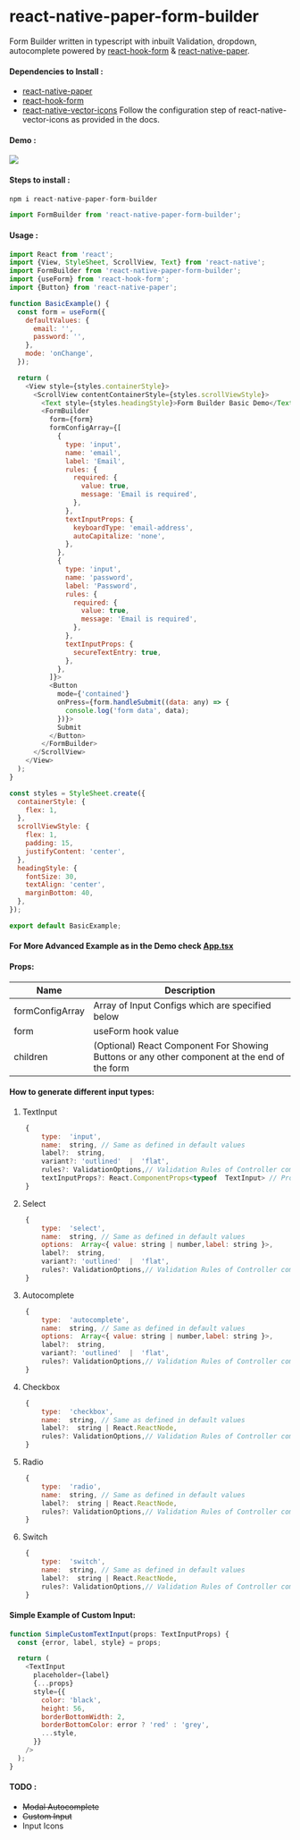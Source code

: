 # react-native-paper-form-builder

Form Builder written in typescript with inbuilt Validation, dropdown, autocomplete powered by [react-hook-form](https://react-hook-form.com/) & [react-native-paper](https://callstack.github.io/react-native-paper/).

#### Dependencies to Install :

- [react-native-paper](https://www.npmjs.com/package/react-native-paper)
- [react-hook-form](https://www.npmjs.com/package/react-hook-form)
- [react-native-vector-icons](https://www.npmjs.com/package/react-native-vector-icons) Follow the configuration step of react-native-vector-icons as provided in the docs.

#### Demo :

![](https://i.ibb.co/CHwmKJN/ezgif-1-894da084218f.gif)

#### Steps to install :

```javascript
npm i react-native-paper-form-builder
```

```javascript
import FormBuilder from 'react-native-paper-form-builder';
```

#### Usage :

```javascript
import React from 'react';
import {View, StyleSheet, ScrollView, Text} from 'react-native';
import FormBuilder from 'react-native-paper-form-builder';
import {useForm} from 'react-hook-form';
import {Button} from 'react-native-paper';

function BasicExample() {
  const form = useForm({
    defaultValues: {
      email: '',
      password: '',
    },
    mode: 'onChange',
  });

  return (
    <View style={styles.containerStyle}>
      <ScrollView contentContainerStyle={styles.scrollViewStyle}>
        <Text style={styles.headingStyle}>Form Builder Basic Demo</Text>
        <FormBuilder
          form={form}
          formConfigArray={[
            {
              type: 'input',
              name: 'email',
              label: 'Email',
              rules: {
                required: {
                  value: true,
                  message: 'Email is required',
                },
              },
              textInputProps: {
                keyboardType: 'email-address',
                autoCapitalize: 'none',
              },
            },
            {
              type: 'input',
              name: 'password',
              label: 'Password',
              rules: {
                required: {
                  value: true,
                  message: 'Email is required',
                },
              },
              textInputProps: {
                secureTextEntry: true,
              },
            },
          ]}>
          <Button
            mode={'contained'}
            onPress={form.handleSubmit((data: any) => {
              console.log('form data', data);
            })}>
            Submit
          </Button>
        </FormBuilder>
      </ScrollView>
    </View>
  );
}

const styles = StyleSheet.create({
  containerStyle: {
    flex: 1,
  },
  scrollViewStyle: {
    flex: 1,
    padding: 15,
    justifyContent: 'center',
  },
  headingStyle: {
    fontSize: 30,
    textAlign: 'center',
    marginBottom: 40,
  },
});

export default BasicExample;
```

#### For More Advanced Example as in the Demo check [App.tsx](https://github.com/fateh999/react-native-paper-form-builder/blob/master/App.tsx)

#### Props:

| Name            | Description                                                                                  |
| --------------- | -------------------------------------------------------------------------------------------- |
| formConfigArray | Array of Input Configs which are specified below                                             |
| form            | useForm hook value                                                                           |
| children        | (Optional) React Component For Showing Buttons or any other component at the end of the form |  | children | Optional React Component For Showing Buttons or any other component at the end of the form |

#### How to generate different input types:

1.  TextInput

```javascript
	{
		type:  'input',
		name:  string, // Same as defined in default values
		label?:  string,
		variant?: 'outlined'  |  'flat',
		rules?: ValidationOptions,// Validation Rules of Controller component from React Hook Form
		textInputProps?: React.ComponentProps<typeof  TextInput> // Props of React Native Paper TextInput
	}
```

2.  Select

```javascript
	{
		type:  'select',
		name:  string, // Same as defined in default values
		options:  Array<{ value: string | number,label: string }>,
		label?:  string,
		variant?: 'outlined'  |  'flat',
		rules?: ValidationOptions,// Validation Rules of Controller component from React Hook Form
	}
```

3.  Autocomplete

```javascript
	{
		type:  'autocomplete',
		name:  string, // Same as defined in default values
		options:  Array<{ value: string | number,label: string }>,
		label?:  string,
		variant?: 'outlined'  |  'flat',
		rules?: ValidationOptions,// Validation Rules of Controller component from React Hook Form
	}
```

4.  Checkbox

```javascript
	{
		type:  'checkbox',
		name:  string, // Same as defined in default values
		label?:  string | React.ReactNode,
		rules?: ValidationOptions,// Validation Rules of Controller component from React Hook Form
	}
```

5.  Radio

```javascript
	{
		type:  'radio',
		name:  string, // Same as defined in default values
		label?:  string | React.ReactNode,
		rules?: ValidationOptions,// Validation Rules of Controller component from React Hook Form
	}
```

6. Switch

```javascript
	{
		type:  'switch',
		name:  string, // Same as defined in default values
		label?:  string | React.ReactNode,
		rules?: ValidationOptions,// Validation Rules of Controller component from React Hook Form
	}
```

#### Simple Example of Custom Input:

```javascript
function SimpleCustomTextInput(props: TextInputProps) {
  const {error, label, style} = props;

  return (
    <TextInput
      placeholder={label}
      {...props}
      style={{
        color: 'black',
        height: 56,
        borderBottomWidth: 2,
        borderBottomColor: error ? 'red' : 'grey',
        ...style,
      }}
    />
  );
}
```

#### TODO :

- ~~Modal Autocomplete~~
- ~~Custom Input~~
- Input Icons
